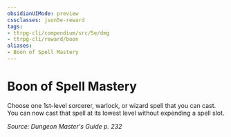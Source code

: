 ```yaml
---
obsidianUIMode: preview
cssclasses: json5e-reward
tags:
- ttrpg-cli/compendium/src/5e/dmg
- ttrpg-cli/reward/boon
aliases:
- Boon of Spell Mastery
---
```

# Boon of Spell Mastery

Choose one 1st-level sorcerer, warlock, or wizard spell that you can cast. You can now cast that spell at its lowest level without expending a spell slot.

*Source: Dungeon Master's Guide p. 232*